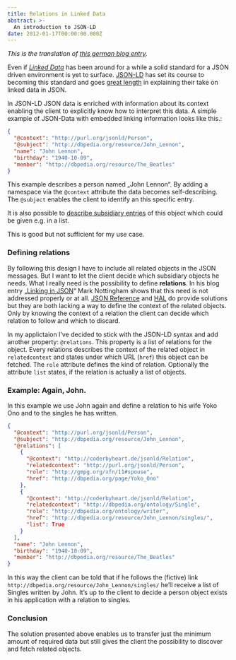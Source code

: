 ```yaml
---
title: Relations in Linked Data
abstract: >-
  An introduction to JSON-LD
date: 2012-01-17T00:00:00.000Z
---
```


_This is the translation of [this german blog entry][1]._

Even if _[Linked Data][2]_ has been around for a while a solid standard for a
JSON driven environment is yet to surface. [JSON-LD][3] has set its course to
becoming this standard and goes [great length][4] in explaining their take on
linked data in JSON.

In JSON-LD JSON data is enriched with information about its context enabling the
client to explicitly know how to interpret this data. A simple example of
JSON-Data with embedded linking information looks like this.:

```json
{
  "@context": "http://purl.org/jsonld/Person",
  "@subject": "http://dbpedia.org/resource/John_Lennon",
  "name": "John Lennon",
  "birthday": "1940-10-09",
  "member": "http://dbpedia.org/resource/The_Beatles"
}
```

This example describes a person named „John Lennon“. By adding a namespace via
the `@context` attribute the data becomes self-describing. The `@subject`
enables the client to identify an this specific entry.

It is also possible to [describe subsidiary entries][5] of this object which
could be given e.g. in a list.

This is good but not sufficient for my use case.

### Defining relations

By following this design I have to include all related objects in the JSON
messages. But I want to let the client decide which subsidiary objects he needs.
What I really need is the possibility to define **relations**. In his blog entry
„[Linking in JSON][6]“ Mark Nottingham shows that this need is not addressed
properly or at all. [JSON Reference][7] and [HAL][8] do provide solutions but
they are both lacking a way to define the context of the related objects. Only
by knowing the context of a relation the client can decide which relation to
follow and which to discard.

In my applictaion I&#8217;ve decided to stick with the JSON-LD syntax and add
another property: `@relations`. This property is a list of relations for the
object. Every relations describes the context of the related object in
`relatedcontext` and states under which URL (`href`) this object can be fetched.
The `role` attribute defines the kind of relation. Optionally the attribute
`list` states, if the relation is actually a list of objects.

### Example: Again, John.

In this example we use John again and define a relation to his wife Yoko Ono and
to the singles he has written.

```json
{
  "@context": "http://purl.org/jsonld/Person",
  "@subject": "http://dbpedia.org/resource/John_Lennon",
  "@relations": [
    {
      "@context": "http://coderbyheart.de/jsonld/Relation",
      "relatedcontext": "http://purl.org/jsonld/Person",
      "role": "http://gmpg.org/xfn/11#spouse",
      "href": "http://dbpedia.org/page/Yoko_Ono"
    },
    {
      "@context": "http://coderbyheart.de/jsonld/Relation",
      "relatedcontext": "http://dbpedia.org/ontology/Single",
      "role": "http://dbpedia.org/ontology/writer",
      "href": "http://dbpedia.org/resource/John_Lennon/singles/",
      "list": True
    }
  ],
  "name": "John Lennon",
  "birthday": "1940-10-09",
  "member": "http://dbpedia.org/resource/The_Beatles"
}
```

In this way the client can be told that if he follows the (fictive) link
`http://dbpedia.org/resource/John_Lennon/singles/` he&#8217;ll receive a list of
Singles written by John. It&#8217;s up to the client to decide a person object
exists in his application with a relation to singles.

### Conclusion

The solution presented above enables us to transfer just the minimum amount of
required data but still gives the client the possibility to discover and fetch
related objects.

[1]: /relationen-in-linked-data
[2]: http://linkeddata.org/
[3]: http://json-ld.org/
[4]: http://json-ld.org/spec/latest/json-ld-syntax/
[5]: http://json-ld.org/spec/latest/json-ld-syntax/#rdf-collection
[6]: http://www.mnot.net/blog/2011/11/25/linking_in_json
[7]: http://tools.ietf.org/html/draft-pbryan-zyp-json-ref-00
[8]: http://blog.stateless.co/post/13296666138/json-linking-with-hal
